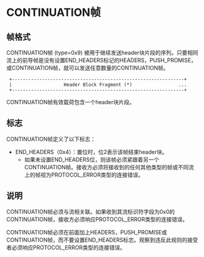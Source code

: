 # CONTINUATION帧

## 帧格式

CONTINUATION帧 (type=0x9) 被用于继续发送header块片段的序列。只要相同流上的前导帧是没有设置END_HEADERS标记的HEADERS，PUSH_PROMISE，或CONTINUATION帧，就可以发送任意数量的CONTINUATION帧。

```
 +---------------------------------------------------------------+
 |                   Header Block Fragment (*)                 ...
 +---------------------------------------------------------------+
```

CONTINUATION帧有效载荷包含一个header块片段。

## 标志

CONTINUATION帧定义了以下标志：

- END_HEADERS（0x4）：置位时，位2表示该帧结束header块。
  - 如果未设置END_HEADERS位，则该帧必须紧跟着另一个CONTINUATION帧。接收方必须将接收到的任何其他类型的帧或不同流上的帧视为PROTOCOL_ERROR类型的连接错误。

## 说明

CONTINUATION帧必须与流相关联。如果收到其流标识符字段为0x0的CONTINUATION帧，接收方必须响应PROTOCOL_ERROR类型的连接错误。

CONTINUATION帧必须在前面加上HEADERS，PUSH_PROMISE或CONTINUATION帧，而不要设置END_HEADERS标志。观察到违反此规则的接受者必须响应PROTOCOL_ERROR类型的连接错误。